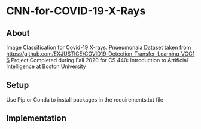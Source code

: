# CNN-for-COVID-19-X-Rays

## About
Image Classification for Covid-19 X-rays. 
Pnueumonaia Dataset taken from https://github.com/EXJUSTICE/COVID19_Detection_Transfer_Learning_VGG16 
Project Completed during Fall 2020 for CS 440: Introduction to Artificial Intelligence at Boston University

## Setup
Use Pip or Conda to install packages in the requirements.txt file 


## Implementation
